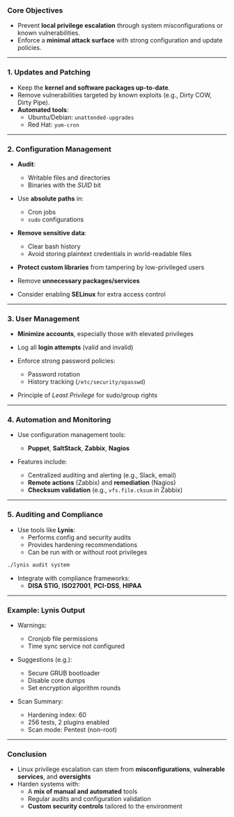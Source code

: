 
### **Core Objectives**

- Prevent **local privilege escalation** through system misconfigurations or known vulnerabilities.
- Enforce a **minimal attack surface** with strong configuration and update policies.

---

### **1. Updates and Patching**

- Keep the **kernel and software packages up-to-date**.
- Remove vulnerabilities targeted by known exploits (e.g., Dirty COW, Dirty Pipe).
- **Automated tools**:
    - Ubuntu/Debian: `unattended-upgrades`
    - Red Hat: `yum-cron`

---

### **2. Configuration Management**

- **Audit**:
    - Writable files and directories
    - Binaries with the _SUID_ bit

- Use **absolute paths** in:
    - Cron jobs
    - `sudo` configurations

- **Remove sensitive data**:
    - Clear bash history
    - Avoid storing plaintext credentials in world-readable files

- **Protect custom libraries** from tampering by low-privileged users
- Remove **unnecessary packages/services**
- Consider enabling **SELinux** for extra access control

---

### **3. User Management**

- **Minimize accounts**, especially those with elevated privileges
- Log all **login attempts** (valid and invalid)
- Enforce strong password policies:
    - Password rotation
    - History tracking (`/etc/security/opasswd`)

- Principle of _Least Privilege_ for sudo/group rights

---

### **4. Automation and Monitoring**

- Use configuration management tools:
    - **Puppet**, **SaltStack**, **Zabbix**, **Nagios**

- Features include:
    - Centralized auditing and alerting (e.g., Slack, email)
    - **Remote actions** (Zabbix) and **remediation** (Nagios)
    - **Checksum validation** (e.g., `vfs.file.cksum` in Zabbix)

---

### **5. Auditing and Compliance**

- Use tools like **Lynis**:
    - Performs config and security audits
    - Provides hardening recommendations
    - Can be run with or without root privileges
```bash
./lynis audit system
```

- Integrate with compliance frameworks:
	- **DISA STIG**, **ISO27001**, **PCI-DSS**, **HIPAA**

---

### **Example: Lynis Output**

- Warnings:
    - Cronjob file permissions
    - Time sync service not configured

- Suggestions (e.g.):
    - Secure GRUB bootloader
    - Disable core dumps
    - Set encryption algorithm rounds

- Scan Summary:
    - Hardening index: 60
    - 256 tests, 2 plugins enabled
    - Scan mode: Pentest (non-root)

---

### **Conclusion**

- Linux privilege escalation can stem from **misconfigurations**, **vulnerable services**, and **oversights**
- Harden systems with:
    - A **mix of manual and automated** tools
    - Regular audits and configuration validation
    - **Custom security controls** tailored to the environment
